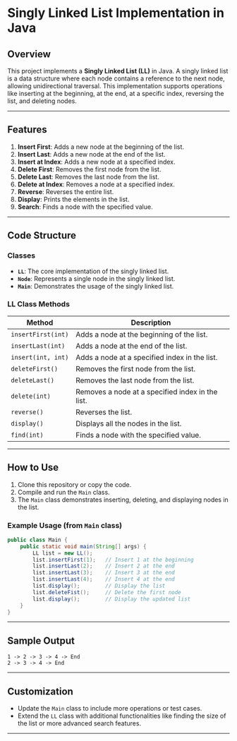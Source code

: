 # Singly Linked List Implementation in Java

## Overview

This project implements a **Singly Linked List (LL)** in Java. A singly linked list is a data structure where each node contains a reference to the next node, allowing unidirectional traversal. This implementation supports operations like inserting at the beginning, at the end, at a specific index, reversing the list, and deleting nodes.

---

## Features

1. **Insert First**: Adds a new node at the beginning of the list.  
2. **Insert Last**: Adds a new node at the end of the list.  
3. **Insert at Index**: Adds a new node at a specified index.  
4. **Delete First**: Removes the first node from the list.  
5. **Delete Last**: Removes the last node from the list.  
6. **Delete at Index**: Removes a node at a specified index.  
7. **Reverse**: Reverses the entire list.  
8. **Display**: Prints the elements in the list.  
9. **Search**: Finds a node with the specified value.  

---

## Code Structure

### **Classes**  
- **`LL`**: The core implementation of the singly linked list.  
- **`Node`**: Represents a single node in the singly linked list.  
- **`Main`**: Demonstrates the usage of the singly linked list.  

### **LL Class Methods**

| Method            | Description                                                                 |
|--------------------|-----------------------------------------------------------------------------|
| `insertFirst(int)` | Adds a node at the beginning of the list.                                  |
| `insertLast(int)`  | Adds a node at the end of the list.                                        |
| `insert(int, int)` | Adds a node at a specified index in the list.                              |
| `deleteFirst()`    | Removes the first node from the list.                                      |
| `deleteLast()`     | Removes the last node from the list.                                       |
| `delete(int)`      | Removes a node at a specified index in the list.                          |
| `reverse()`        | Reverses the list.                                                        |
| `display()`        | Displays all the nodes in the list.                                       |
| `find(int)`        | Finds a node with the specified value.                                    |

---

## How to Use

1. Clone this repository or copy the code.  
2. Compile and run the `Main` class.  
3. The `Main` class demonstrates inserting, deleting, and displaying nodes in the list.

### Example Usage (from `Main` class)

```java
public class Main {
    public static void main(String[] args) {
        LL list = new LL();
        list.insertFirst(1);   // Insert 1 at the beginning
        list.insertLast(2);    // Insert 2 at the end
        list.insertLast(3);    // Insert 3 at the end
        list.insertLast(4);    // Insert 4 at the end
        list.display();        // Display the list
        list.deleteFist();     // Delete the first node
        list.display();        // Display the updated list
    }
}
```

---

## Sample Output

```
1 -> 2 -> 3 -> 4 -> End
2 -> 3 -> 4 -> End
```

---

## Customization

- Update the `Main` class to include more operations or test cases.
- Extend the `LL` class with additional functionalities like finding the size of the list or more advanced search features.

---
